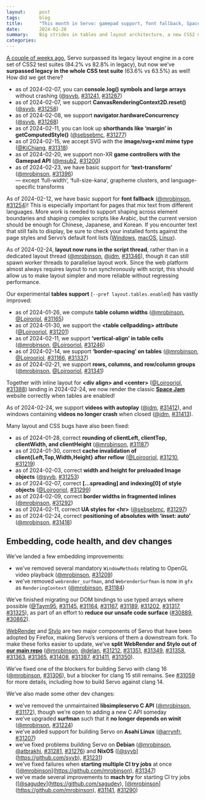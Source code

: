 ```yaml
---
layout:     post
tags:       blog
title:      "This month in Servo: gamepad support, font fallback, Space Jam, and more!"
date:       2024-02-28
summary:    Big strides in tables and layout architecture, a new CSS2 milestone, dev changes in WebRender and Stylo, plus console, canvas, and CSSOM improvements.
categories:
---
```


[A couple of weeks ago](https://wpt.servo.org), Servo surpassed its legacy layout engine in a core set of CSS2 test suites (84.2% vs 82.8% in legacy), but now we’ve **surpassed legacy in the whole CSS test suite** (63.6% vs 63.5%) as well!
How did we get there?

- as of 2024-02-07, you can **console.log() symbols and large arrays** without crashing ([@syvb](https://github.com/syvb), [#31241](https://github.com/servo/servo/pull/31241), [#31267](https://github.com/servo/servo/pull/31267))
- as of 2024-02-07, we support **CanvasRenderingContext2D.reset()** ([@syvb](https://github.com/syvb), [#31258](https://github.com/servo/servo/pull/31258))
- as of 2024-02-08, we support **navigator.hardwareConcurrency** ([@syvb](https://github.com/syvb), [#31268](https://github.com/servo/servo/pull/31268))
- as of 2024-02-11, you can look up **shorthands like ‘margin’ in getComputedStyle()** ([@sebsebmc](https://github.com/sebsebmc), [#31277](https://github.com/servo/servo/pull/31277))
- as of 2024-02-15, we accept SVG with the **image/svg+xml mime type** ([@KiChjang](https://github.com/KiChjang), [#31318](https://github.com/servo/servo/pull/31318))
- as of 2024-02-20, we support non-XR **game controllers with the Gamepad API** ([@msub2](https://github.com/msub2), [#31200](https://github.com/servo/servo/pull/31200))
- as of 2024-02-23, we have basic support for **‘text-transform’** ([@mrobinson](https://github.com/mrobinson), [#31396](https://github.com/servo/servo/pull/31396))
  <br>— except ‘full-width’, ‘full-size-kana’, grapheme clusters, and language-specific transforms

As of 2024-02-12, we have basic support for **font fallback** ([@mrobinson](https://github.com/mrobinson), [#31254](https://github.com/servo/servo/pull/31254))!
This is especially important for pages that mix text from different languages.
More work is needed to support shaping across element boundaries and shaping complex scripts like Arabic, but the current version should be enough for Chinese, Japanese, and Korean.
If you encounter text that still fails to display, be sure to check your installed fonts against the page styles and Servo’s default font lists ([Windows](https://github.com/servo/servo/blob/304ab9b09c0beace5ac08c073c957060621d4056/components/gfx/platform/windows/font_list.rs), [macOS](https://github.com/servo/servo/blob/304ab9b09c0beace5ac08c073c957060621d4056/components/gfx/platform/macos/font_list.rs), [Linux](https://github.com/servo/servo/blob/304ab9b09c0beace5ac08c073c957060621d4056/components/gfx/platform/freetype/font_list.rs)).

As of 2024-02-24, **layout now runs in the script thread**, rather than in a dedicated layout thread ([@mrobinson](https://github.com/mrobinson), [@jdm](https://github.com/jdm), [#31346](https://github.com/servo/servo/pull/31346)), though it can still spawn worker threads to parallelise layout work.
Since the web platform almost always requires layout to run synchronously with script, this should allow us to make layout simpler and more reliable without regressing performance.

Our experimental **tables support** (`--pref layout.tables.enabled`) has vastly improved:

- as of 2024-01-26, we compute **table column widths** ([@mrobinson](https://github.com/mrobinson), [@Loiroriol](https://github.com/Loiroriol), [#31165](https://github.com/servo/servo/pull/31165))
- as of 2024-01-30, we support the **&lt;table cellpadding> attribute** ([@Loirooriol](https://github.com/Loirooriol), [#31201](https://github.com/servo/servo/pull/31201))
- as of 2024-02-11, we support **‘vertical-align’ in table cells** ([@mrobinson](https://github.com/mrobinson), [@Loirooriol](https://github.com/Loirooriol), [#31246](https://github.com/servo/servo/pull/31246))
- as of <!-- 2024-01-27 --> 2024-02-14, we support **‘border-spacing’ on tables** ([@mrobinson](https://github.com/mrobinson), [@Loirooriol](https://github.com/Loirooriol), [#31166](https://github.com/servo/servo/pull/31166), [#31337](https://github.com/servo/servo/pull/31337))
- as of 2024-02-21, we support **rows, columns, and row/column groups** ([@mrobinson](https://github.com/mrobinson), [@Loirooriol](https://github.com/Loirooriol), [#31341](https://github.com/servo/servo/pull/31341))

Together with inline layout for **&lt;div align> and &lt;center>** ([@Loirooriol](https://github.com/Loirooriol), [#31388](https://github.com/servo/servo/pull/31388)) landing in 2024-02-24, we now render the classic **[Space Jam](https://www.spacejam.com/1996/)** website correctly when tables are enabled!

As of 2024-02-24, we support **videos with autoplay** ([@jdm](https://github.com/jdm), [#31412](https://github.com/servo/servo/pull/31412)), and windows containing **videos no longer crash** when closed ([@jdm](https://github.com/jdm), [#31413](https://github.com/servo/servo/pull/31413)).

Many layout and CSS bugs have also been fixed:

- as of 2024-01-28, correct **rounding of clientLeft, clientTop, clientWidth, and clientHeight** ([@mrobinson](https://github.com/mrobinson), [#31187](https://github.com/servo/servo/pull/31187))
- as of 2024-01-30, correct **cache invalidation of client{Left,Top,Width,Height} after reflow** ([@Loirooriol](https://github.com/Loirooriol), [#31210](https://github.com/servo/servo/pull/31210), [#31219](https://github.com/servo/servo/pull/31219))
- as of 2024-02-03, correct **width and height for preloaded Image objects** ([@syvb](https://github.com/syvb), [#31253](https://github.com/servo/servo/pull/31253))
- as of 2024-02-07, correct **\[\.\.\.spreading] and indexing\[0] of style objects** ([@Loirooriol](https://github.com/Loirooriol), [#31299](https://github.com/servo/servo/pull/31299))
- as of 2024-02-09, correct **border widths in fragmented inlines** ([@mrobinson](https://github.com/mrobinson), [#31292](https://github.com/servo/servo/pull/31292))
- as of 2024-02-11, correct **UA styles for &lt;hr>** ([@sebsebmc](https://github.com/sebsebmc), [#31297](https://github.com/servo/servo/pull/31297))
- as of 2024-02-24, correct **positioning of absolutes with ‘inset: auto’** ([@mrobinson](https://github.com/mrobinson), [#31418](https://github.com/servo/servo/pull/31418))

## Embedding, code health, and dev changes

We’ve landed a few embedding improvements:

- we’ve removed several mandatory `WindowMethods` relating to OpenGL video playback ([@mrobinson](https://github.com/mrobinson), [#31209](https://github.com/servo/servo/pull/31209))
- we’ve removed `webrender_surfman`, and `WebrenderSurfman` is now in `gfx` as `RenderingContext` ([@mrobinson](https://github.com/mrobinson), [#31184](https://github.com/servo/servo/pull/31184))

We’ve finished migrating our DOM bindings to use typed arrays where possible ([@Taym95](https://github.com/Taym95), [#31145](https://github.com/servo/servo/pull/31145), [#31164](https://github.com/servo/servo/pull/31164), [#31167](https://github.com/servo/servo/pull/31167), [#31189](https://github.com/servo/servo/pull/31189), [#31202](https://github.com/servo/servo/pull/31202), [#31317](https://github.com/servo/servo/pull/31317), [#31325](https://github.com/servo/servo/pull/31325)), as part of an effort to **reduce our unsafe code surface** ([#30889](https://github.com/servo/servo/issues/30889), [#30862](https://github.com/servo/servo/issues/30862)).

[WebRender](https://github.com/servo/webrender) and [Stylo](https://github.com/servo/stylo) are two major components of Servo that have been adopted by Firefox, making Servo’s versions of them a downstream fork.
To make these forks easier to update, we’ve **split WebRender and Stylo out of [our main repo](https://github.com/servo/servo)** ([@mrobinson](https://github.com/mrobinson), [@delan](https://github.com/delan), [#31212](https://github.com/servo/servo/pull/31212), [#31351](https://github.com/servo/servo/pull/31351), [#31349](https://github.com/servo/servo/pull/31349), [#31358](https://github.com/servo/servo/pull/31358), [#31363](https://github.com/servo/servo/pull/31363), [#31365](https://github.com/servo/servo/pull/31365), [#31408](https://github.com/servo/servo/pull/31408), [#31387](https://github.com/servo/servo/pull/31387), [#31411](https://github.com/servo/servo/pull/31411), [#31350](https://github.com/servo/servo/pull/31350)).

We’ve fixed one of the blockers for building Servo with clang 16 ([@mrobinson](https://github.com/mrobinson), [#31306](https://github.com/servo/servo/pull/31306)), but a blocker for clang 15 still remains.
See [#31059](https://github.com/servo/servo/issues/31059) for more details, including how to build Servo against clang 14.

We’ve also made some other dev changes:

- we’ve removed the unmaintained **libsimpleservo C API** ([@mrobinson](https://github.com/mrobinson), [#31172](https://github.com/servo/servo/pull/31172)), though we’re open to adding a new C API someday
- we’ve upgraded **surfman** such that it **no longer depends on winit** ([@mrobinson](https://github.com/mrobinson), [#31224](https://github.com/servo/servo/pull/31224))
- we’ve added support for building Servo on **Asahi Linux** ([@arrynfr](https://github.com/arrynfr), [#31207](https://github.com/servo/servo/pull/31207))
- we’ve fixed problems building Servo on **Debian** ([@mrobinson](https://github.com/mrobinson), [@atbrakhi](https://github.com/atbrakhi), [#31281](https://github.com/servo/servo/pull/31281), [#31276](https://github.com/servo/servo/pull/31276)) and **NixOS** ([[@syvb](https://github.com/syvb)](https://github.com/syvb), [#31231](https://github.com/servo/servo/pull/31231))
- we’ve fixed failures when **starting multiple CI try jobs** at once ([[@mrobinson](https://github.com/mrobinson)](https://github.com/mrobinson), [#31347](https://github.com/servo/servo/pull/31347))
- we’ve made several improvements to **mach try** for starting CI try jobs ([[@sagudev](https://github.com/sagudev)](https://github.com/sagudev), [[@mrobinson](https://github.com/mrobinson)](https://github.com/mrobinson), [#31141](https://github.com/servo/servo/pull/31141), [#31290](https://github.com/servo/servo/pull/31290))

<!--
- fosdem backannounce
    - plus https://blogs.igalia.com/mrego/servo-at-fosdem-2024/
- ossna announce
- wpt
    - DONE as of 2024-02-26, surpassed legacy in /css/ (63.6% vs 63.5%)
    - DONE as of 2024-02-09, surpassed legacy in key CSS2 tests (84.2% vs 82.8%)
- layout
    - DONE chinese font fallback
    - DONE run layout in script thread
    - DONE tables
    - DONE space jam
- externals
- mach try
- commits marked !!! in nightlies 2024-01-25 through 2024-02-26
    >>> 2024-01-25T06:07:31Z
    >>> 2024-01-26T06:17:05Z
    >>> 2024-01-27T06:16:06Z
        !!! a5c512808a0fd58a46220c2651003143add87543	https://github.com/servo/servo/pull/31141	Matrix in CI and `mach try` with presets (#31141)
    >>> 2024-01-28T06:10:48Z
    >>> 2024-01-29T06:19:13Z
    >>> 2024-01-30T11:05:07Z
        !!! 7d1b19c865855101561dd2030631feed2409a96d	https://github.com/servo/servo/pull/31201	Add support for cellpadding attribute (#31201)
    >>> 2024-01-31T06:11:28Z
        !!! a07ad85eaa8d918c12244da61e07ff6822326abe	https://github.com/servo/servo/pull/31224	dependencies: Upgrade surfman to 0.9 (#31224)
        !!! 7f0d0830e779f37da8aa7f7025edcebe57b2db26	https://github.com/servo/servo/pull/31212	deps: Stop vendoring WebRender (#31212)
    >>> 2024-02-01T06:11:43Z
    >>> 2024-02-02T06:15:54Z
    >>> 2024-02-03T06:19:50Z
    >>> 2024-02-04T06:07:47Z
    >>> 2024-02-05T06:07:59Z
    >>> 2024-02-07T06:16:45Z
    >>> 2024-02-08T06:10:45Z
    >>> 2024-02-09T06:18:23Z
        !!! f6b81a97f39a157347adc13d312e2ee5fad881d3	https://github.com/servo/servo/pull/31292	layout: Use `BoxFragment` border widths for display list generation (#31292)
    >>> 2024-02-10T06:08:27Z
    >>> 2024-02-11T06:21:18Z
        !!! 19667e117ad1e47d76a93ff7b028f712a672c234	https://github.com/servo/servo/pull/31277	layout: Respond to shorthand property requests with real values (#31277)
        !!! 35fb95ca8586f404795c3f5fae4d975d8d5a7ef4	https://github.com/servo/servo/pull/31246	layout: Start work on table row height and vertical-align (#31246)
        !!! ee32212437795d938808430fb1a990727dbfbd81	https://github.com/servo/servo/pull/31306	Update mozangle and mozjs in order to use bindgen 0.69.4 (#31306)
    >>> 2024-02-12T06:09:41Z
        !!! cdc3c369f0bbc338c20df5b50ecaa9b6781aea65	https://github.com/servo/servo/pull/31254	layout: Implement support for font fallback (#31254)
    >>> 2024-02-13T06:16:55Z
    >>> 2024-02-14T06:16:51Z
    >>> 2024-02-15T06:18:22Z
        !!! 123854faeedfb61415f0beac93531500137a7d01	https://github.com/servo/servo/pull/31318	Support the parsing of image/svg+xml elements (#31318)
    >>> 2024-02-16T06:08:03Z
    >>> 2024-02-17T06:16:24Z
    >>> 2024-02-20T06:09:45Z
        !!! c999d4546c7dbfee670da38553dd95929c05b82b	https://github.com/servo/servo/pull/31200	Implement non-XR Gamepad discovery and input (#31200)
    >>> 2024-02-21T06:10:25Z
        !!! 02ae1f448ef3cae3cd0a58dbd145a741b8561f5b	https://github.com/servo/servo/pull/31341	layout: Add support for table rows, columns, rowgroups and colgroups (#31341)
    >>> 2024-02-22T06:15:41Z
    >>> 2024-02-23T06:20:06Z
        !!! d8b326528b3d0646ef08714b87958f701cf89c88	https://github.com/servo/servo/pull/31396	layout: Add initial support for `text-transform` (#31396)
    >>> 2024-02-24T06:18:05Z
        !!! 38d2ad95928c4b5c1feac2e615724445d2ec9474	https://github.com/servo/servo/pull/31388	Support <div align="..."> and <center> on inline layout (#31388)
        !!! 9c0561536d37f64c028d67648091a314b5b88f6f	https://github.com/servo/servo/pull/31346	script: Do not run layout in a thread (#31346)
    >>> 2024-02-25T07:06:59Z
    >>> 2024-02-26T06:08:38Z
- commits marked +++ in nightlies 2024-01-25 through 2024-02-26
    >>> 2024-01-25T06:07:31Z
    --- +++ eb95703325aeb48d5f56a8da5b258bad608dd632	https://github.com/servo/servo/pull/30842	constellation: focusing and closing webviews (#30842)
    >>> 2024-01-26T06:17:05Z
        +++ d68c7e7881b5c92d0b03c1b43990da26f3771615	https://github.com/servo/servo/pull/31165	layout: Implement computation of table column widths (#31165)
    --- +++ 094f7845b151a54d318b40711119d1b86be75076	https://github.com/servo/servo/pull/31146	layout: Shape text only once (#31146)
        +++ bb04c97f15728d14a146f29fa1bc4d23ee96ec49	https://github.com/servo/servo/pull/31164	Use Int8array, int16array, uint16array, int32array & uint32array in WebIDL (#31164)
    >>> 2024-01-27T06:16:06Z
        +++ 1876b492518bed60382b6c4f95c1af0a934f6af1	https://github.com/servo/servo/pull/31166	layout: Add support for table `border-spacing` (#31166)
    >>> 2024-01-28T06:10:48Z
        +++ bc211f8ff387ea59bc8af7bb7394c7be7ca69597	https://github.com/servo/servo/pull/31184	gfx: Rename `WebrenderSurfman` to `RenderingContext` and move to `gfx` (#31184)
        +++ bbe505e52b611e682c6f3b34411a07c00a34f2b7	https://github.com/servo/servo/pull/31187	layout: Round `clientTop`, etc queries to pixels properly (#31187)
        +++ bbba83927890b706d48e4cc5fe24671e595e39d7	https://github.com/servo/servo/pull/31172	Remove the libsimpleservo C API (#31172)
    >>> 2024-01-29T06:19:13Z
        +++ 271176094d82654c4f471e5865d9f7be66dc937d	https://github.com/servo/servo/pull/31207	Update build script to support asahi linux (#31207)
    >>> 2024-01-30T11:05:07Z
        +++ 38d9245726c5d6d912fca1bda579f9f5fa96bbfa	https://github.com/servo/servo/pull/31210	Don't use cached client_rect() when a reflow is needed (#31210)
        +++ 742d3ed97f8e439a5807dbbfece6c23935525bce	https://github.com/servo/servo/pull/31167	Make HeapFloat32Array generic (#31167)
    >>> 2024-01-31T06:11:28Z
        +++ a4cc0c563eb4ff391ae4d5a64f147b8062531b07	https://github.com/servo/servo/pull/31219	Allow using cached client_rect() for paint-only reflow (#31219)
        +++ 967925c119f7af5131e4857aadeeaafb66f5fa33	https://github.com/servo/servo/pull/31189	webidlg: Handle `Float64Array` as a `TypedArray` rather than a raw `JSObject` (#31189)
    >>> 2024-02-01T06:11:43Z
    >>> 2024-02-02T06:15:54Z
        +++ f27227b1db5d29918d5cbf2b8a6ba31545431dd0	https://github.com/servo/servo/pull/31231	Make Android build optional on Nix (#31231)
    >>> 2024-02-03T06:19:50Z
        +++ 436e949296890b5388af4d5a48cf139ceaa2cc58	https://github.com/servo/servo/pull/31253	layout: return None bounding box when no nodes found (#31253)
    >>> 2024-02-04T06:07:47Z
        +++ d7d0451424faf1bf9c705068bea1aa8cf582d6ad	https://github.com/servo/servo/pull/31209	libservo: Handle GL video decoding setup internally (#31209)
    >>> 2024-02-05T06:07:59Z
    >>> 2024-02-07T06:16:45Z
    +++ d8958f96933e3691c10ff1347e71735b933f9398	https://github.com/servo/servo/pull/31270	android: disable JIT in SM to workaround #31134 (#31270)
        +++ 036bca69ae90a84a414e9543c51e29c3bbe1dfac	https://github.com/servo/servo/pull/31267	Fix crash on large console log (#31267)
    --- +++ 7f13316f24aa2ca90ac1adb47aaa1da15f60f638	https://github.com/servo/servo/pull/31230	layout: Collect both start and end baselines for fragments (#31230)
        +++ 50c930866be9410e0e9234206683d28463a55ede	https://github.com/servo/servo/pull/31241	Make console methods take `any` instead of `string` (#31241)
    --- +++ 4758ffabcabe901fd17c11d4eeafb7e35eb9cc12	https://github.com/servo/servo/pull/31255	Initial overview of webxr initialization (#31255)
        +++ b2ae3928ab55a6c50d7c4eb0f6ed686c1667ff53	https://github.com/servo/servo/pull/31258	canvas2d: Implement `.reset()` (#31258)
    >>> 2024-02-08T06:10:45Z
        +++ 20404a72c0f068771a04e492d3343d4d6ad2ecf3	https://github.com/servo/servo/pull/31268	script: implement navigator.hardwareConcurrency (#31268)
        +++ 38b11afb22b31002200d02e955e969bcda9c121c	https://github.com/servo/servo/pull/31281	bootstrap: More resiliently install Deiban-like platform dependencies (#31281)
        +++ ba1803d30ad822250ac9827f35331250cec5fbf6	https://github.com/servo/servo/pull/31276	Fix ./mach bootstrap failure in debian (#31276)
    >>> 2024-02-09T06:18:23Z
        +++ 5facf436f6835aa53a500ae99168b8a00ed4802c	https://github.com/servo/servo/pull/31290	mach: Make `./mach try` a little friendlier (#31290)
    >>> 2024-02-10T06:08:27Z
        +++ f2adcc3a12cb2e05fb650955a7756fd2fda48896	https://github.com/servo/servo/pull/31299	Fix CSSStyleDeclaration's item() to provide properties instead of values (#31299)
    >>> 2024-02-11T06:21:18Z
        +++ 0342d6beb006e402f393df46d1ebb82eb0578462	https://github.com/servo/servo/pull/31297	<hr> elements are expected to have a default overflow:hidden (#31297)
    >>> 2024-02-12T06:09:41Z
    >>> 2024-02-13T06:16:55Z
    >>> 2024-02-14T06:16:51Z
        +++ 07c709624684e9d77c34a935c40db695b35f9073	https://github.com/servo/servo/pull/31337	Include border-spacing gutters in compute_inline_content_sizes (#31337)
        +++ 9be989146d5b958cafcc930385e63595a885cb20	https://github.com/servo/servo/pull/31202	WebIDL: Use `ArrayBuffer` instead of raw `JSObject` in bindings (#31202)
    >>> 2024-02-15T06:18:22Z
        +++ 61e778c8e8fb3ef49a69423a4b955724d43bee8f	https://github.com/servo/servo/pull/31351	style: Add a `static_prefs` implementation (#31351)
        +++ 14a2c43c75181f9697ffb920e88e01fe9bc9739d	https://github.com/servo/servo/pull/31349	style: Reduce Servo's diff with upstream `to_shmem` (#31349)
    >>> 2024-02-16T06:08:03Z
    >>> 2024-02-17T06:16:24Z
        +++ 328c376ff15c0776e453989468f19670ffc9032d	https://github.com/servo/servo/pull/31317	WebIDL: Use Uint8ClampedArray instead of raw JSObject in bindings (#31317)
        +++ 7e9be5ae9f9a1bc5856fe51b6193b1e7ef58c985	https://github.com/servo/servo/pull/31347	ci: Merge similar try jobs when possible (#31347)
        +++ 9a6973d629a6560367db8542cc958a41a1c83902	https://github.com/servo/servo/pull/31358	style: Remove dependency on servo_url (#31358)
        +++ c3e3e72cf29ce6daacebf8da4d4f175a54babd0d	https://github.com/servo/servo/pull/31325	WebIDL: Use ArrayBufferViewU8 instead of raw JSObject in bindings (#31325)
        +++ aeb2503fdb277d9462cdd6901837fea11cd08bf9	https://github.com/servo/servo/pull/31363	style: Reduce diff with upstream derive_common and malloc_size_of (#31363)
    >>> 2024-02-20T06:09:45Z
        +++ b9935188927b5ab294ae8bf68a848d254e66aa28	https://github.com/servo/servo/pull/31374	Check for XML and XMLS namespace  during 'locating a namespace' (#31374)
    --- +++ a726bb0fe1880b7309c100dcc4b4a7c4d6e418ad	https://github.com/servo/servo/pull/31377	Update FUNDING.yml (#31377)
    >>> 2024-02-21T06:10:25Z
        +++ 2fa76916d35b178a1427fb0af831c5925e7ecea9	https://github.com/servo/servo/pull/31365	Revert as many changes to selectors from upstream as possible (#31365)
    >>> 2024-02-22T06:15:41Z
    >>> 2024-02-23T06:20:06Z
        +++ f60e5e767b5002e9a440cf5d6e63f462d3e85a8e	https://github.com/servo/servo/pull/31408	Revert remaining Stylo changes (#31408)
        +++ 1c2de6dd1d31304187dd9b2e5767681fe16cd68f	https://github.com/servo/servo/pull/31387	Revert changes to servo_arc, style_derive, and style_traits (#31387)
    >>> 2024-02-24T06:18:05Z
        +++ 0d4e4748c432e1ce1555e2f4ebb759c631038313	https://github.com/servo/servo/pull/31418	layout: Place absolutes in IFCs at their hypothetical static position (#31418)
        +++ 41a41b3d8f176e441f5b7157c9e811fd845eedf5	https://github.com/servo/servo/pull/31412	Treat video elements as replaced content and render the current frame. (#31412)
        +++ b182bdfa52db348fb0e9c1dcec66c0ad6e96b325	https://github.com/servo/servo/pull/31413	Fix crash when closing window containing video element (#31413)
        +++ e078a9981768d7523abba57b6e86f4874dcbf2fd	https://github.com/servo/servo/pull/31411	style: Remove dependency on servo_config (was #31409) (#31411)
    >>> 2024-02-25T07:06:59Z
    >>> 2024-02-26T06:08:38Z
-->

<!--
$ fixcounts() { curl -fsSLO "https://github.com/servo/servo/pull/$1.patch" && printf '%s tests and %s subtests\n' "$(< "$1.patch" rg '^---|^[+][+][+] /dev/null' | rg -B1 /dev/null | rg '[.]ini$' | wc -l)" "$(< "$1.patch" rg '^-' | rg FAIL | wc -l)"; }
$ fixcounts 31277
26 tests and 549 subtests
$ fixcounts 31318
10 tests and 103 subtests
$ fixcounts 31396
87 tests and 121 subtests
$ fixcounts 31200
0 tests and 61 subtests
$ fixcounts 31292
73 tests and 73 subtests
$ fixcounts 31201
7 tests and 24 subtests
$ fixcounts 31341
10 tests and 5888 subtests
$ fixcounts 31246
11 tests and 19 subtests
-->

<!--
https://wpt.servo.org
((data, ...dates) => {
	const stride = data.area_keys.length;
	const rows = dates.map(expectedDate => data.scores.find(([date]) => date == expectedDate));
	rows.forEach((row, i) => {
		if (row.length != 3 + stride + 2 + stride) throw "schema change? bad length";
		if (row[0] != dates[i]) throw "unreachable! incorrect date in [0]";
		if (!/^[0-9a-f]{9}$/.test(row[1])) throw "schema change? expected commit hash in [1]";
		if (!/^0[.]0[.]1-[0-9a-f]{7}$/.test(row[2])) throw "schema change? expected version in [2]";
		if (!/^[0-9a-f]{9}$/.test(row[3+stride])) throw "schema change? expected commit hash in [3+stride]";
		if (!/^0[.]0[.]1-[0-9a-f]{7}$/.test(row[4+stride])) throw "schema change? expected version in [4+stride]";
	});
	const areas = data.area_keys.map((key, i) => ({key, results: rows.map((row, j) => ({
		date: dates[j],
		legacy: row[3+i],
		servo: row[5+stride+i],
	}))}));
	console.log(">>> areas", areas);
	const analysis = areas
		.map(({key, results: [p, q]}) => ({
			key,
			regressionWas: p.legacy - p.servo,
			regressionNow: q.legacy - q.servo,
			legacyWas: p.legacy,
			legacyNow: q.legacy,
			servoWas: p.servo,
			servoNow: q.servo,
		}))
		.map(({key, regressionWas, regressionNow, legacyWas, legacyNow, servoWas, servoNow}) => ({
			key, regressionWas, regressionNow, legacyWas, legacyNow, servoWas, servoNow,
			legacyDelta: delta(legacyWas, legacyNow),
			servoDelta: delta(servoWas, servoNow),
			regressionDelta: delta(regressionWas, regressionNow),
		}));
	console.log(">>> analysis", analysis);
	const deltaAnalysisText = analysis
		.sort((p,q) => q.servoDelta.pp - p.servoDelta.pp)
		.map(({key, servoDelta, servoNow}) => `${key} (${sgn(servoDelta.pp)}${servoDelta.pp.toFixed(1)}pp to ${(servoNow/10).toFixed(1)}%)\n`);
	console.log(`>>> top deltas (servo, pp):\n${deltaAnalysisText.join("")}`);
	const regressionAnalysisText = analysis
		.filter(({regressionWas}) => regressionWas >= 0)
		.sort((p,q) => p.regressionDelta.percent - q.regressionDelta.percent)
		.map(({key, regressionDelta, regressionWas, regressionNow}) => `${key} (${regressionDelta.percent.toFixed(1)}% from ${(regressionWas/10).toFixed(1)}pp to ${(regressionNow/10).toFixed(1)}pp)\n`);
	console.log(`>>> top cuts in legacy regression (%):\n${regressionAnalysisText.join("")}`);
	function sgn(x) { return x < 0 ? '−' : '+'; }
	function delta(p,q) { return {pp: (q-p)/10, percent: 100*(q-p)/p}; }
})(await (await fetch("scores.json")).json(), "2024-01-25", "2024-02-26")
>>> top deltas (servo, pp):
normal-flow (+8.2pp to 86.6%)
cssom (+4.6pp to 66.1%)
abspos (+3.6pp to 98.2%)
csstext (+3.2pp to 47.2%)
css2 (+3.1pp to 84.8%)
floats (+2.6pp to 85.1%)
floats-clear (+2.4pp to 81.2%)
csstable (+2.4pp to 33.0%)
linebox (+2.0pp to 89.0%)
css (+1.3pp to 63.6%)
all (+1.0pp to 56.3%)
csspos (+0.5pp to 48.7%)
margin-padding-clear (+0.3pp to 80.4%)
positioning (+0.3pp to 88.5%)
cssflex (+0.3pp to 53.0%)
box-display (+0.0pp to 74.4%)
debugger eval code:59:13
>>> top cuts in legacy regression (%):
css2 (-300.0% from 0.9pp to -1.8pp)
css (-111.1% from 0.9pp to -0.1pp)
normal-flow (-89.5% from 8.6pp to 0.9pp)
csstable (-30.0% from 6.0pp to 4.2pp)
all (-23.8% from 2.1pp to 1.6pp)
margin-padding-clear (-1.0% from 9.7pp to 9.6pp)
box-display (0.0% from 6.7pp to 6.7pp)
-->

<!--
$ tools/list-commits-by-nightly.sh ~/code/servo 2>&1 | tee /dev/stderr | xclip -sel clip
From https://github.com/servo/servo
 * branch                  HEAD       -> FETCH_HEAD
>>> 2024-01-25T06:07:31Z
    af6652fc098fee10cdf4d2ad67648e7d813f1ec8	https://github.com/servo/servo/pull/31163	tests: Add GStreamer library directory to DYLD_LIBRARY_PATH (#31163)
+++ eb95703325aeb48d5f56a8da5b258bad608dd632	https://github.com/servo/servo/pull/30842	constellation: focusing and closing webviews (#30842)
>>> 2024-01-26T06:17:05Z
+++ d68c7e7881b5c92d0b03c1b43990da26f3771615	https://github.com/servo/servo/pull/31165	layout: Implement computation of table column widths (#31165)
    dc34eec4d404a26919af43a8c84e8bd7934324bf	https://github.com/servo/servo/pull/31177	build(deps): bump pin-project from 1.1.3 to 1.1.4 (#31177)
    3fba332316748f49494ae32cb9f207070096444e	https://github.com/servo/servo/pull/31176	build(deps): bump bytemuck from 1.14.0 to 1.14.1 (#31176)
    cb15b98af9e2b84eb3364b6ca5850c2ec905abd8	https://github.com/servo/servo/pull/31175	build(deps): bump regex-automata from 0.4.4 to 0.4.5 (#31175)
+++ 094f7845b151a54d318b40711119d1b86be75076	https://github.com/servo/servo/pull/31146	layout: Shape text only once (#31146)
+++ bb04c97f15728d14a146f29fa1bc4d23ee96ec49	https://github.com/servo/servo/pull/31164	Use Int8array, int16array, uint16array, int32array & uint32array in WebIDL (#31164)
    50f56affe35a5565f99226daeb29843246c32b69	https://github.com/servo/servo/pull/31169	Lint layout_2020 with clippy (#31169)
    886f6c58d4cd149fe3238d668bd2f9fd5db78071	https://github.com/servo/servo/pull/31168	Replace time with std::time in components/gfx (#31168)
>>> 2024-01-27T06:16:06Z
    b10875956a3efe3c0a44763d80ad69fa0fc166fc	https://github.com/servo/servo/pull/31191	Delete result job in leaf workflows (#31191)
    919bfe0b0801c4ce931a2d301ce9c03303873df4	https://github.com/servo/servo/pull/31180	chore: re-export servo-media types (#31180)
    5574492505e49f26d46408cd12ddb128c87b1064	https://github.com/servo/servo/pull/31185	deps: Remove unused crate dependencies (#31185)
    33127e0e606cfcf58b43769953e3e74f55d37bb9	https://github.com/servo/servo/pull/31196	Lint layout_2020 with clippy (#31196)
    79c98f0850448171489a3876dcf2a675f99b9deb	https://github.com/servo/servo/pull/31192	build(deps): bump libz-sys from 1.1.14 to 1.1.15 (#31192)
    815112f8a07134d38eafab55c7865e917db2708d	https://github.com/servo/servo/pull/31190	build(deps): bump chrono from 0.4.32 to 0.4.33 (#31190)
+++ 1876b492518bed60382b6c4f95c1af0a934f6af1	https://github.com/servo/servo/pull/31166	layout: Add support for table `border-spacing` (#31166)
!!! a5c512808a0fd58a46220c2651003143add87543	https://github.com/servo/servo/pull/31141	Matrix in CI and `mach try` with presets (#31141)
    266a082206fe55f7d49163a015c2a65c4a360a8b	https://github.com/servo/servo/pull/31181	Update Servo::get_events to return drain type (#31181)
    21dbf0ad3aa69ba32772b8099d1749315799ac61	https://github.com/servo/servo/pull/31171	readme: Improve Android docs and update GStreamer runtime deps (#31171)
>>> 2024-01-28T06:10:48Z
+++ bc211f8ff387ea59bc8af7bb7394c7be7ca69597	https://github.com/servo/servo/pull/31184	gfx: Rename `WebrenderSurfman` to `RenderingContext` and move to `gfx` (#31184)
+++ bbe505e52b611e682c6f3b34411a07c00a34f2b7	https://github.com/servo/servo/pull/31187	layout: Round `clientTop`, etc queries to pixels properly (#31187)
+++ bbba83927890b706d48e4cc5fe24671e595e39d7	https://github.com/servo/servo/pull/31172	Remove the libsimpleservo C API (#31172)
>>> 2024-01-29T06:19:13Z
+++ 271176094d82654c4f471e5865d9f7be66dc937d	https://github.com/servo/servo/pull/31207	Update build script to support asahi linux (#31207)
    b277795abe82ee8ca3d14dfd86f6de84c01ac0fb	https://github.com/servo/servo/pull/31206	Update some more dependencies (#31206)
    20136cad7f838e6382b0cdd205ea6dbaa8ab5536	https://github.com/servo/servo/pull/31204	Sync WPT with upstream (28-01-2024) (#31204)
    f04135b117c98f9632e88d20014af0a6ee55bef8	https://github.com/servo/servo/pull/31203	Update non-breaking dependencies (#31203)
>>> 2024-01-30T11:05:07Z
    9b6c473695e14c1a37dd70325657519b901e7efc	https://github.com/servo/servo/pull/31213	Remove deprecated remove function (#31213)
    2fbb120e94013d0387eaa8c3fc6d649aed7f599f	https://github.com/servo/servo/pull/31218	build(deps): bump indexmap from 2.2.0 to 2.2.1 (#31218)
    2cefd6919a985e89ed3999f7224c341247aedc98	https://github.com/servo/servo/pull/31214	build(deps): bump serde_json from 1.0.112 to 1.0.113 (#31214)
+++ 38d9245726c5d6d912fca1bda579f9f5fa96bbfa	https://github.com/servo/servo/pull/31210	Don't use cached client_rect() when a reflow is needed (#31210)
+++ 742d3ed97f8e439a5807dbbfece6c23935525bce	https://github.com/servo/servo/pull/31167	Make HeapFloat32Array generic (#31167)
!!! 7d1b19c865855101561dd2030631feed2409a96d	https://github.com/servo/servo/pull/31201	Add support for cellpadding attribute (#31201)
    091653417a35229439277285e19abfaf6f9d7383	https://github.com/servo/servo/pull/31178	use app unit in replaced elements (#31178)
>>> 2024-01-31T06:11:28Z
    b2f73723f881889650304107676c110efb5ec5cd	https://github.com/servo/servo/pull/31227	build(deps): bump profiling from 1.0.13 to 1.0.14 (#31227)
+++ a4cc0c563eb4ff391ae4d5a64f147b8062531b07	https://github.com/servo/servo/pull/31219	Allow using cached client_rect() for paint-only reflow (#31219)
!!! a07ad85eaa8d918c12244da61e07ff6822326abe	https://github.com/servo/servo/pull/31224	dependencies: Upgrade surfman to 0.9 (#31224)
    e7268931655b39b78c53b2f2f1a6bc8cbface83f	https://github.com/servo/servo/pull/31225	mach: Error out sooner with Python < 3.10 (#31225)
    f7ead9bcb6fca650b797a9ac53a2de13c882d86c	https://github.com/servo/servo/pull/31221	Lint layout_2013 with clippy (#31221)
    16cabcf7368538dafd6c59eb37a2fa651ac8ff1b	https://github.com/servo/servo/pull/31223	Document media configs from prefs (#31223)
+++ 967925c119f7af5131e4857aadeeaafb66f5fa33	https://github.com/servo/servo/pull/31189	webidlg: Handle `Float64Array` as a `TypedArray` rather than a raw `JSObject` (#31189)
!!! 7f0d0830e779f37da8aa7f7025edcebe57b2db26	https://github.com/servo/servo/pull/31212	deps: Stop vendoring WebRender (#31212)
>>> 2024-02-01T06:11:43Z
    e15262c5a03f78f480282900d6828be19774ced3	https://github.com/servo/servo/pull/31238	build(deps): bump webxr from `f1cc785` to `614420b` (#31238)
    8f529654e1f8c5b20d11da17490df68c3c465545	https://github.com/servo/servo/pull/31239	build(deps): bump synstructure from 0.13.0 to 0.13.1 (#31239)
    38ae6c95f55a5290a2d0b0fa43693ef136af3718	https://github.com/servo/servo/pull/31237	build(deps): bump darling from 0.20.4 to 0.20.5 (#31237)
    13d97a79037a9a4a95b8bc6145eb272d939e42dd	https://github.com/servo/servo/pull/31228	build(deps): bump darling from 0.20.3 to 0.20.4 (#31228)
    0a19352b6b988f26d66d4c499c1446dc66598bcb	https://github.com/servo/servo/pull/31229	build(deps): bump itertools from 0.12.0 to 0.12.1 (#31229)
    04a9b8ca395989fb1672d279be47ad6ba0c808f1	https://github.com/servo/servo/pull/31232	Fix bugs in `mach test-tidy` (#31232)
>>> 2024-02-02T06:15:54Z
+++ f27227b1db5d29918d5cbf2b8a6ba31545431dd0	https://github.com/servo/servo/pull/31231	Make Android build optional on Nix (#31231)
    92af41cfeba90c37830801e29367cec354f44861	https://github.com/servo/servo/pull/31245	build(deps): bump indexmap from 2.2.1 to 2.2.2 (#31245)
    4598446f30d5788f65f78c282e132bea904ceb1c	https://github.com/servo/servo/pull/31243	build(deps): bump winnow from 0.5.35 to 0.5.36 (#31243)
    71bbe28d23d4a1a25d36a1f785972d4be2332264	https://github.com/servo/servo/pull/31244	build(deps): bump app_units from 0.7.3 to 0.7.4 (#31244)
>>> 2024-02-03T06:19:50Z
+++ 436e949296890b5388af4d5a48cf139ceaa2cc58	https://github.com/servo/servo/pull/31253	layout: return None bounding box when no nodes found (#31253)
    95931de499d19927e43c277bb36d2d9e506e3dae	https://github.com/servo/servo/pull/31252	build(deps): bump app_units from 0.7.4 to 0.7.5 (#31252)
    0027173c502702dc9cee82e576e8aabd25e18143	https://github.com/servo/servo/pull/31250	build(deps): bump webpki-roots from 0.25.3 to 0.25.4 (#31250)
    a3b62f2859d9aa73c500dd68db56b4b27af8fb8d	https://github.com/servo/servo/pull/31249	build(deps): bump rustix from 0.38.30 to 0.38.31 (#31249)
    2ffe218b013457912049387980d6a28b4dcf1615	https://github.com/servo/servo/pull/31248	build(deps): bump libc from 0.2.152 to 0.2.153 (#31248)
>>> 2024-02-04T06:07:47Z
+++ d7d0451424faf1bf9c705068bea1aa8cf582d6ad	https://github.com/servo/servo/pull/31209	libservo: Handle GL video decoding setup internally (#31209)
    b2fe66f7e4a74eaf9a92c63a062ce67c4d9cc2a5	https://github.com/servo/servo/pull/31251	build(deps): bump tokio from 1.35.1 to 1.36.0 (#31251)
>>> 2024-02-05T06:07:59Z
>>> 2024-02-07T06:16:45Z
+++ d8958f96933e3691c10ff1347e71735b933f9398	https://github.com/servo/servo/pull/31270	android: disable JIT in SM to workaround #31134 (#31270)
    64116eff207f349f53ec56b35cc242d46384afee	https://github.com/servo/servo/pull/31274	build(deps): bump tempfile from 3.9.0 to 3.10.0 (#31274)
    7f269cd8c7fef7c5af262303028b456cf1ced5a0	https://github.com/servo/servo/pull/31275	build(deps): bump half from 2.2.1 to 2.3.1 (#31275)
    15e264034a9f1548d8838950db050c6cfd01b644	https://github.com/servo/servo/pull/31273	build(deps): bump hermit-abi from 0.3.4 to 0.3.5 (#31273)
    5dda97d1875562db0fd05201cbe2d8fe279aef2b	https://github.com/servo/servo/pull/31236	layout: Wait to count justification opportunities until justification (#31236)
+++ 036bca69ae90a84a414e9543c51e29c3bbe1dfac	https://github.com/servo/servo/pull/31267	Fix crash on large console log (#31267)
    3900b079289b84177efafe55fe36317fd42d8adf	https://github.com/servo/servo/pull/31264	build(deps): bump exr from 1.71.0 to 1.72.0 (#31264)
+++ 7f13316f24aa2ca90ac1adb47aaa1da15f60f638	https://github.com/servo/servo/pull/31230	layout: Collect both start and end baselines for fragments (#31230)
    28bde741edd12272dfa32d4b62e4a4489699fce9	https://github.com/servo/servo/pull/31266	build(deps): bump iana-time-zone from 0.1.59 to 0.1.60 (#31266)
    1098b8a9417c077603b1115078602c461cf08708	https://github.com/servo/servo/pull/31263	build(deps): bump winnow from 0.5.36 to 0.5.37 (#31263)
    7af990f6be6e9819493e46c8005caaa0a2694919	https://github.com/servo/servo/pull/31260	build(deps): bump miniz_oxide from 0.7.1 to 0.7.2 (#31260)
+++ 50c930866be9410e0e9234206683d28463a55ede	https://github.com/servo/servo/pull/31241	Make console methods take `any` instead of `string` (#31241)
+++ 4758ffabcabe901fd17c11d4eeafb7e35eb9cc12	https://github.com/servo/servo/pull/31255	Initial overview of webxr initialization (#31255)
+++ b2ae3928ab55a6c50d7c4eb0f6ed686c1667ff53	https://github.com/servo/servo/pull/31258	canvas2d: Implement `.reset()` (#31258)
    29c206a7021d23d90303325505ec4e8888fc5387	https://github.com/servo/servo/pull/31256	Sync WPT with upstream (04-02-2024) (#31256)
    e588e93b3bd3bc6040750256b6902a4175dd74a2	https://github.com/servo/servo/pull/31259	Convert etc/profilicate.py to Python 3 (#31259)
>>> 2024-02-08T06:10:45Z
    13ddac02e00b36557c1d2f2db42e93abe0fc6c22	https://github.com/servo/servo/pull/31279	mach: fix shell.nix to actually include android pkgs (#31279)
+++ 20404a72c0f068771a04e492d3343d4d6ad2ecf3	https://github.com/servo/servo/pull/31268	script: implement navigator.hardwareConcurrency (#31268)
    044b94d5eb1b92c055c3cea8380a5608e34be9e9	https://github.com/servo/servo/pull/31288	build(deps): bump unicode-segmentation from 1.10.1 to 1.11.0 (#31288)
    2269db6d830c1b60455312ffdca54f65bb81eba3	https://github.com/servo/servo/pull/31286	build(deps): bump winnow from 0.5.37 to 0.5.39 (#31286)
    fd90849c31e2b6b8525af1ad644bd850e80c8fab	https://github.com/servo/servo/pull/31282	build(deps): bump git2 from 0.18.1 to 0.18.2 (#31282)
    55a7c5a5775289dcfa822a5faf09c42fbd12b385	https://github.com/servo/servo/pull/31285	build(deps): bump bytemuck from 1.14.1 to 1.14.2 (#31285)
    b524ae26e52480ea8a3cd325aca240b52fb060c9	https://github.com/servo/servo/pull/31284	build(deps): bump js-sys from 0.3.67 to 0.3.68 (#31284)
    6c0fd6f9764c87744c78b7c1861b4cb463927d35	https://github.com/servo/servo/pull/31283	build(deps): bump libgit2-sys from 0.16.1+1.7.1 to 0.16.2+1.7.2 (#31283)
+++ 38b11afb22b31002200d02e955e969bcda9c121c	https://github.com/servo/servo/pull/31281	bootstrap: More resiliently install Deiban-like platform dependencies (#31281)
    b62d169f0f2b31d87dcfe0fd20389e26e89d4269	https://github.com/servo/servo/pull/31280	Remove duplicate pkg in APT_PKGS (#31280)
+++ ba1803d30ad822250ac9827f35331250cec5fbf6	https://github.com/servo/servo/pull/31276	Fix ./mach bootstrap failure in debian (#31276)
>>> 2024-02-09T06:18:23Z
!!! f6b81a97f39a157347adc13d312e2ee5fad881d3	https://github.com/servo/servo/pull/31292	layout: Use `BoxFragment` border widths for display list generation (#31292)
    eb6c22fff1ad8010146cab0bf5925432464315b1	https://github.com/servo/servo/pull/31293	build(deps): bump num-traits from 0.2.17 to 0.2.18 (#31293)
    ba50469661741aa04c65f5cca8badf1a55102c49	https://github.com/servo/servo/pull/31296	build(deps): bump jobserver from 0.1.27 to 0.1.28 (#31296)
    6e8c206aecf2aee1fb2a174391258bd9d9408ba2	https://github.com/servo/servo/pull/31295	build(deps): bump num-integer from 0.1.45 to 0.1.46 (#31295)
    026ef353dcf38d91b90488e08aaa74c863bccf08	https://github.com/servo/servo/pull/31294	build(deps): bump web-sys from 0.3.67 to 0.3.68 (#31294)
+++ 5facf436f6835aa53a500ae99168b8a00ed4802c	https://github.com/servo/servo/pull/31290	mach: Make `./mach try` a little friendlier (#31290)
    3620cfe2dd9e31e04663420fc5bd29421b33ede3	https://github.com/servo/servo/pull/31291	Remove unused `dependencyci.yml` file (#31291)
>>> 2024-02-10T06:08:27Z
    cb5172f40ede6bd6b0f4ded04572597ee9a39463	https://github.com/servo/servo/pull/31305	Don't escape property name in CSSStyleDeclaration's item() (#31305)
    8b91d8b11eb98f18953683cf37aa6d5203e4b7f1	https://github.com/servo/servo/pull/31301	build(deps): bump bytemuck from 1.14.2 to 1.14.3 (#31301)
+++ f2adcc3a12cb2e05fb650955a7756fd2fda48896	https://github.com/servo/servo/pull/31299	Fix CSSStyleDeclaration's item() to provide properties instead of values (#31299)
    9d42602fe72d0d8a94ac09f3a8d0fea485627108	https://github.com/servo/servo/pull/31298	BHM: Support aarch64 for Mac sampler (#31298)
>>> 2024-02-11T06:21:18Z
!!! 19667e117ad1e47d76a93ff7b028f712a672c234	https://github.com/servo/servo/pull/31277	layout: Respond to shorthand property requests with real values (#31277)
+++ 0342d6beb006e402f393df46d1ebb82eb0578462	https://github.com/servo/servo/pull/31297	<hr> elements are expected to have a default overflow:hidden (#31297)
!!! 35fb95ca8586f404795c3f5fae4d975d8d5a7ef4	https://github.com/servo/servo/pull/31246	layout: Start work on table row height and vertical-align (#31246)
    39b3beda5dc4982d4633d353b106bc8e68719f59	https://github.com/servo/servo/pull/31302	build(deps): bump is-terminal from 0.4.10 to 0.4.11 (#31302)
    215b26172bd46ca1a4e6109c6bac8c363e76da45	https://github.com/servo/servo/pull/31303	build(deps): bump cfg-expr from 0.15.6 to 0.15.7 (#31303)
!!! ee32212437795d938808430fb1a990727dbfbd81	https://github.com/servo/servo/pull/31306	Update mozangle and mozjs in order to use bindgen 0.69.4 (#31306)
>>> 2024-02-12T06:09:41Z
    c367309a8fc004e47a6d8c0528b82e9d60a5716a	https://github.com/servo/servo/pull/31311	docs: dom binding link fixes (#31311)
    cdafaa57a019aff4535b0cbe8cbb01c4d05a9faa	https://github.com/servo/servo/pull/31314	Fix list-style serialization (#31314)
!!! cdc3c369f0bbc338c20df5b50ecaa9b6781aea65	https://github.com/servo/servo/pull/31254	layout: Implement support for font fallback (#31254)
    410ead20b074597349ce65e3d7f77682bcf938f9	https://github.com/servo/servo/pull/31310	Explictly specify num_cpus version (#31310)
    03ac032798731b0c149b1a497a390b252bb01658	https://github.com/servo/servo/pull/31309	Sync WPT with upstream (11-02-2024) (#31309)
>>> 2024-02-13T06:16:55Z
    e6baa26ff8bcf44f22fce2f4be70a42e037e9e3b	https://github.com/servo/servo/pull/31324	Update README.md (#31324)
    8ba251c95fca13e3cd3b4f577ad93b71514bea7a	https://github.com/servo/servo/pull/31289	layout: make `padding` and `border` use `Au` in `pbm` (#31289)
    f25fe3539a116c8ba6bdec5d0d27bf7e5102f887	https://github.com/servo/servo/pull/31333	build(deps): bump chrono from 0.4.33 to 0.4.34 (#31333)
    79c3642e7cf65f0d275e80c8996f7d854d45a53c	https://github.com/servo/servo/pull/31330	build(deps): bump is-terminal from 0.4.11 to 0.4.12 (#31330)
    0d114808a035c7324478c72d29bc3b65a1e7034d	https://github.com/servo/servo/pull/31329	build(deps): bump thiserror from 1.0.56 to 1.0.57 (#31329)
    8defd198e4fe23771b6e1894b007b6ad63895d3f	https://github.com/servo/servo/pull/31328	build(deps): bump ahash from 0.8.7 to 0.8.8 (#31328)
    7f516a0b65eee77ab3e51c80f8a518421f155ad8	https://github.com/servo/servo/pull/31326	build(deps): bump indexmap from 2.2.2 to 2.2.3 (#31326)
    ded7adc800fabf03b8faa9501f22c6fb8f77bff2	https://github.com/servo/servo/pull/31323	Add `libegl1-mesa-dev` to runtime deps (#31323)
>>> 2024-02-14T06:16:51Z
    a4db81cbd041a9470f0997b3ac736abe034bccdb	https://github.com/servo/servo/pull/31342	Fix rooting of external array buffer pointer (#31342)
    b2d2e896d65b1386ea0c4203a0c97186a5026a80	https://github.com/servo/servo/pull/31327	build(deps): bump either from 1.9.0 to 1.10.0 (#31327)
    6d738320095a7e87cf27fb978022d7e620b95b12	https://github.com/servo/servo/pull/31322	layout: Do whitespace collapse during breaking and shaping (#31322)
    6fe7cec569fe81950fc1a4c16fb20f4f272da886	https://github.com/servo/servo/pull/31344	build(deps): bump glslopt from 0.1.9 to 0.1.10 (#31344)
    a3ce1f26364db8a37ff3c9685246123910c197d0	https://github.com/servo/servo/pull/31340	ci: Make `dispatch-workflow.yml` GitHub job names a bit friendlier (#31340)
    81a543e41cbee001bb6cc6839c832507a1d0d1a4	https://github.com/servo/servo/pull/31313	Update truetype (#31313)
+++ 07c709624684e9d77c34a935c40db695b35f9073	https://github.com/servo/servo/pull/31337	Include border-spacing gutters in compute_inline_content_sizes (#31337)
    d78ebfb20c57dc401cf0fa1345cfa139c94fa457	https://github.com/servo/servo/pull/31334	build(deps): bump crc32fast from 1.3.2 to 1.4.0 (#31334)
+++ 9be989146d5b958cafcc930385e63595a885cb20	https://github.com/servo/servo/pull/31202	WebIDL: Use `ArrayBuffer` instead of raw `JSObject` in bindings (#31202)
>>> 2024-02-15T06:18:22Z
    c94d5842db11330ff32b0dd2b8ce036c53b410bb	https://github.com/servo/servo/pull/31356	build(deps): bump hermit-abi from 0.3.5 to 0.3.6 (#31356)
+++ 61e778c8e8fb3ef49a69423a4b955724d43bee8f	https://github.com/servo/servo/pull/31351	style: Add a `static_prefs` implementation (#31351)
    31596eb10a0bbcc9842f14fdaaa1f3436f00ca53	https://github.com/servo/servo/pull/31354	build(deps): bump pkg-config from 0.3.29 to 0.3.30 (#31354)
    064380f557f66c709a20e7101f575d17317985b0	https://github.com/servo/servo/pull/31353	build(deps): bump winnow from 0.5.39 to 0.5.40 (#31353)
    e39f0cbc0335e5528086b6c4939776031155a538	https://github.com/servo/servo/pull/31336	Update fontsan to v0.5.0 (#31336)
+++ 14a2c43c75181f9697ffb920e88e01fe9bc9739d	https://github.com/servo/servo/pull/31349	style: Reduce Servo's diff with upstream `to_shmem` (#31349)
!!! 123854faeedfb61415f0beac93531500137a7d01	https://github.com/servo/servo/pull/31318	Support the parsing of image/svg+xml elements (#31318)
    d00312eb082cc7fbdbb1b17f9fbe519f475eec07	https://github.com/servo/servo/pull/31348	Bury failed nightly releases as prereleases (#31348)
>>> 2024-02-16T06:08:03Z
>>> 2024-02-17T06:16:24Z
    d5c9e569bf3fa2908483c437ba636123efa31a82	https://github.com/servo/servo/pull/31369	make size of DefiniteContainingBlock use app units (#31369)
    7f00661d1c1e1b9b923cc4d2222617fc4fb66177	https://github.com/servo/servo/pull/31366	build(deps): bump bumpalo from 3.14.0 to 3.15.0 (#31366)
    53e2ada46cc46f639b1fc9a044b9dd42dfa85e18	https://github.com/servo/servo/pull/31368	build(deps): bump syn from 2.0.48 to 2.0.49 (#31368)
    045874882818ec88118d203061f50c9747833130	https://github.com/servo/servo/pull/31367	build(deps): bump png from 0.17.11 to 0.17.12 (#31367)
+++ 328c376ff15c0776e453989468f19670ffc9032d	https://github.com/servo/servo/pull/31317	WebIDL: Use Uint8ClampedArray instead of raw JSObject in bindings (#31317)
+++ 7e9be5ae9f9a1bc5856fe51b6193b1e7ef58c985	https://github.com/servo/servo/pull/31347	ci: Merge similar try jobs when possible (#31347)
+++ 9a6973d629a6560367db8542cc958a41a1c83902	https://github.com/servo/servo/pull/31358	style: Remove dependency on servo_url (#31358)
    29e1dfe1e4191a26708b2edee60823af2a6960bf	https://github.com/servo/servo/pull/31359	build(deps): bump darling from 0.20.5 to 0.20.6 (#31359)
    43e4a47feec140b067f4b30f81749c54dfea849d	https://github.com/servo/servo/pull/31360	build(deps): bump num_threads from 0.1.6 to 0.1.7 (#31360)
+++ c3e3e72cf29ce6daacebf8da4d4f175a54babd0d	https://github.com/servo/servo/pull/31325	WebIDL: Use ArrayBufferViewU8 instead of raw JSObject in bindings (#31325)
    faaf9e9323f05a9b2f60ed73ea47e342e8d3c6d6	https://github.com/servo/servo/pull/26194	Fix resize event is not fired for window in headless mode (#26194)
+++ aeb2503fdb277d9462cdd6901837fea11cd08bf9	https://github.com/servo/servo/pull/31363	style: Reduce diff with upstream derive_common and malloc_size_of (#31363)
    1e503c3bc1ad85f05812e1b952880fbb92147c3d	https://github.com/servo/servo/pull/31364	wpt: Update some tests results (#31364)
>>> 2024-02-20T06:09:45Z
+++ b9935188927b5ab294ae8bf68a848d254e66aa28	https://github.com/servo/servo/pull/31374	Check for XML and XMLS namespace  during 'locating a namespace' (#31374)
    5b7ee86fd1ac8fe6169f8a01639b57c25e22b44e	https://github.com/servo/servo/pull/31384	build(deps): bump anyhow from 1.0.79 to 1.0.80 (#31384)
    91d53cd1b4bab6c378978bb9f7948ea563416766	https://github.com/servo/servo/pull/31383	build(deps): bump semver from 1.0.21 to 1.0.22 (#31383)
    fc0281b4d9a2f3efe592d48f7630c432a35256da	https://github.com/servo/servo/pull/31382	build(deps): bump png from 0.17.12 to 0.17.13 (#31382)
    cb1152dd817d2ef0d7d553b0e66e1501cb3448f4	https://github.com/servo/servo/pull/31381	build(deps): bump ryu from 1.0.16 to 1.0.17 (#31381)
    2cfc293c8b7227d5ef8f6a299eb94b3fad5db6fd	https://github.com/servo/servo/pull/31380	build(deps): bump ring from 0.17.7 to 0.17.8 (#31380)
    2946fa83ec90c96564b4cdc0dea513c3b403c523	https://github.com/servo/servo/pull/31379	ci: Switch to actions/checkout@v4 (#31379)
    8faf6839d3c70e6d783805bfeba398850eb19d0a	https://github.com/servo/servo/pull/31376	install libudev-dev required by gamepad API (#31376)
+++ a726bb0fe1880b7309c100dcc4b4a7c4d6e418ad	https://github.com/servo/servo/pull/31377	Update FUNDING.yml (#31377)
    6c67fa8b9e856c25d4167bbf7c85b28c20afc14e	https://github.com/servo/servo/pull/31372	Update web-platform-tests to revision b'504dbb9401e985461bdc3fb534cb26fd5bb9d9ad' (#31372)
!!! c999d4546c7dbfee670da38553dd95929c05b82b	https://github.com/servo/servo/pull/31200	Implement non-XR Gamepad discovery and input (#31200)
    1cc546c4fc509142a0a3e796036bee604be243ab	https://github.com/servo/servo/pull/31357	ci: Switch to version 4 of GitHub artifact actions (#31357)
>>> 2024-02-21T06:10:25Z
    e1d04b638f3d05d3298682fa4b2a26f65b12dc09	https://github.com/servo/servo/pull/31389	build(deps): bump unicode-normalization from 0.1.22 to 0.1.23 (#31389)
    10ab73238db6e9a410fce39f2a601be18920713d	https://github.com/servo/servo/pull/31393	build(deps): bump serde from 1.0.196 to 1.0.197 (#31393)
    5615711cde14a0bb16ffd39cf12688fadee1f12b	https://github.com/servo/servo/pull/31392	build(deps): bump unicode-script from 0.5.5 to 0.5.6 (#31392)
    2e1f1e8ac32782a17cceb3f66148484885cebf18	https://github.com/servo/servo/pull/31391	build(deps): bump truetype from 0.47.3 to 0.47.5 (#31391)
    c4e3e587f5409bf328dbf0cd61a06df397753168	https://github.com/servo/servo/pull/31390	build(deps): bump serde_json from 1.0.113 to 1.0.114 (#31390)
!!! 02ae1f448ef3cae3cd0a58dbd145a741b8561f5b	https://github.com/servo/servo/pull/31341	layout: Add support for table rows, columns, rowgroups and colgroups (#31341)
    74c07db56c281787009c8f1c1bd311f4fd3f6d19	https://github.com/servo/servo/pull/31370	make ContainingBlock use Au for inline_size and block_size (#31370)
+++ 2fa76916d35b178a1427fb0af831c5925e7ecea9	https://github.com/servo/servo/pull/31365	Revert as many changes to selectors from upstream as possible (#31365)
>>> 2024-02-22T06:15:41Z
    d4212dca0bd5a778aca859778fd2c82b533e1844	https://github.com/servo/servo/pull/31405	build(deps): bump syn from 2.0.49 to 2.0.50 (#31405)
    2bcfca58826b2a2a4f67035a9de29d4c6baad13c	https://github.com/servo/servo/pull/31404	build(deps): bump profiling from 1.0.14 to 1.0.15 (#31404)
    b65bfaa8f9ecbea78e3d3d19f4dfcdc95b404180	https://github.com/servo/servo/pull/31403	build(deps): bump truetype from 0.47.5 to 0.47.6 (#31403)
    1dd597cd962164f9d74556d99e91dc945f92be70	https://github.com/servo/servo/pull/31402	build(deps): bump ahash from 0.8.8 to 0.8.9 (#31402)
    71709970d1aac8fa0bcefef58b54b99011945d59	https://github.com/servo/servo/pull/31401	build(deps): bump bumpalo from 3.15.0 to 3.15.2 (#31401)
    4532f211be65d40f51bd1bf6765ab572c525c17c	https://github.com/servo/servo/pull/31345	Do not adjust margins in over-constrained cases (#31345)
>>> 2024-02-23T06:20:06Z
    4849ba901efab9304d71b316ec9e0d7e98e1993b	https://github.com/servo/servo/pull/31410	build(deps): bump target-lexicon from 0.12.13 to 0.12.14 (#31410)
!!! d8b326528b3d0646ef08714b87958f701cf89c88	https://github.com/servo/servo/pull/31396	layout: Add initial support for `text-transform` (#31396)
+++ f60e5e767b5002e9a440cf5d6e63f462d3e85a8e	https://github.com/servo/servo/pull/31408	Revert remaining Stylo changes (#31408)
+++ 1c2de6dd1d31304187dd9b2e5767681fe16cd68f	https://github.com/servo/servo/pull/31387	Revert changes to servo_arc, style_derive, and style_traits (#31387)
>>> 2024-02-24T06:18:05Z
+++ 0d4e4748c432e1ce1555e2f4ebb759c631038313	https://github.com/servo/servo/pull/31418	layout: Place absolutes in IFCs at their hypothetical static position (#31418)
+++ 41a41b3d8f176e441f5b7157c9e811fd845eedf5	https://github.com/servo/servo/pull/31412	Treat video elements as replaced content and render the current frame. (#31412)
!!! 38d2ad95928c4b5c1feac2e615724445d2ec9474	https://github.com/servo/servo/pull/31388	Support <div align="..."> and <center> on inline layout (#31388)
    0a8b69879a849a5ad9af2066076343232b0c18b7	https://github.com/servo/servo/pull/31420	ci: Fix nightly release action (#31420)
+++ b182bdfa52db348fb0e9c1dcec66c0ad6e96b325	https://github.com/servo/servo/pull/31413	Fix crash when closing window containing video element (#31413)
+++ e078a9981768d7523abba57b6e86f4874dcbf2fd	https://github.com/servo/servo/pull/31411	style: Remove dependency on servo_config (was #31409) (#31411)
!!! 9c0561536d37f64c028d67648091a314b5b88f6f	https://github.com/servo/servo/pull/31346	script: Do not run layout in a thread (#31346)
>>> 2024-02-25T07:06:59Z
>>> 2024-02-26T06:08:38Z
    ef8a0b7f7be8dce5a09f771822c112692a0f9921	https://github.com/servo/servo/pull/31424	Update time (#31424)
    d0b663800f3faa7343791349c9b0e38e9aeacb82	https://github.com/servo/servo/pull/31375	WedIDL: bring dom/bindings/typedarray further in line with spec (#31375)
    32f1d07323db257db31fead024271d3a57d72b49	https://github.com/servo/servo/pull/31425	Update web-platform-tests to revision b'a39b23cb150d1ca3eddf7f2097ffe792a5f911e5' (#31425)
-->

<style>
    /* guaranteed minimum width for first paragraph after a float */
    ._floatmin {
        display: block;
        width: 13em;
        overflow: hidden;
    }
    ._none {
        display: none;
    }
    ._fig:not(#specificity) {
        width: 33em;
        max-width: 100%;
        margin: 1em auto;
    }
    ._fig > ._flex {
        display: flex;
    }
    ._fig._min {
        width: min-content;
    }
    ._fig table {
        text-align: initial;
    }
    ._fig figcaption._notes {
        text-align: left;
        width: max-content;
        max-width: 100%;
    }
    ._figl:not(#specificity),
    ._figr:not(#specificity) {
        margin: 0 1em 1em;
    }
    ._figl {
        float: left;
    }
    ._figr {
        float: right;
    }
    ._figl > iframe,
    ._figr > iframe,
    ._figl > a > img,
    ._figr > a > img {
        width: 21em;
        max-width: max-content;
    }
    ._runin {
        margin-bottom: 1em;
    }
    ._runin > p,
    ._runin > h2 {
        display: inline;
    }
    ._correction {
        max-width: 33em;
        margin: 1em auto;
        border-bottom: 1px solid;
        padding-bottom: 1em;
    }
</style>
